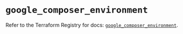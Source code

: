 # `google_composer_environment`

Refer to the Terraform Registry for docs: [`google_composer_environment`](https://registry.terraform.io/providers/hashicorp/google-beta/5.43.1/docs/resources/google_composer_environment).
